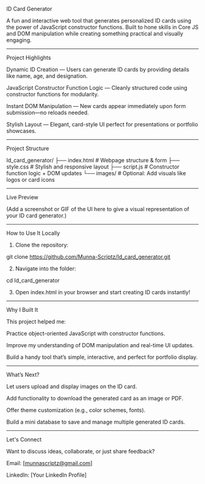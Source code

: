 ID Card Generator

A fun and interactive web tool that generates personalized ID cards using the power of JavaScript constructor functions. Built to hone skills in Core JS and DOM manipulation while creating something practical and visually engaging.


---

Project Highlights

Dynamic ID Creation — Users can generate ID cards by providing details like name, age, and designation.

JavaScript Constructor Function Logic — Cleanly structured code using constructor functions for modularity.

Instant DOM Manipulation — New cards appear immediately upon form submission—no reloads needed.

Stylish Layout — Elegant, card-style UI perfect for presentations or portfolio showcases.



---

Project Structure

Id_card_generator/
├── index.html    # Webpage structure & form
├── style.css     # Stylish and responsive layout
├── script.js     # Constructor function logic + DOM updates
└── images/       # Optional: Add visuals like logos or card icons


---

Live Preview

(Add a screenshot or GIF of the UI here to give a visual representation of your ID card generator.)


---

How to Use It Locally

1. Clone the repository:

git clone https://github.com/Munna-Scriptz/Id_card_generator.git


2. Navigate into the folder:

cd Id_card_generator


3. Open index.html in your browser and start creating ID cards instantly!




---

Why I Built It

This project helped me:

Practice object-oriented JavaScript with constructor functions.

Improve my understanding of DOM manipulation and real-time UI updates.

Build a handy tool that’s simple, interactive, and perfect for portfolio display.



---

What’s Next?

Let users upload and display images on the ID card.

Add functionality to download the generated card as an image or PDF.

Offer theme customization (e.g., color schemes, fonts).

Build a mini database to save and manage multiple generated ID cards.



---

Let's Connect

Want to discuss ideas, collaborate, or just share feedback?

Email: [munnascriptz@gmail.com]

LinkedIn: [Your LinkedIn Profile]
